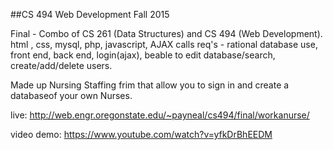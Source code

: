 ##CS 494 Web Development
Fall 2015

Final -  Combo of CS 261 (Data Structures) and CS 494 (Web Development). 
        html , css, mysql, php, javascript,  AJAX calls 
        req's - rational database use, front end, back end, login(ajax), beable to edit database/search, create/add/delete users. 


Made up Nursing Staffing frim that allow you to sign in and create a databaseof your own Nurses.


live: 
http://web.engr.oregonstate.edu/~payneal/cs494/final/workanurse/

video demo: 
https://www.youtube.com/watch?v=yfkDrBhEEDM
